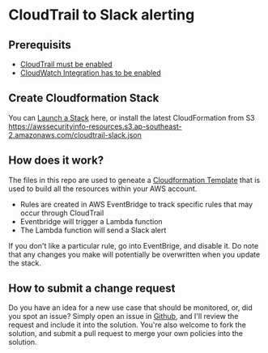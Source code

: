 
# CloudTrail to Slack alerting

## Prerequisits
* [CloudTrail must be enabled](https://docs.aws.amazon.com/awscloudtrail/latest/userguide/cloudtrail-create-and-update-a-trail.html)
* [CloudWatch Integration has to be enabled](https://docs.aws.amazon.com/awscloudtrail/latest/userguide/send-cloudtrail-events-to-cloudwatch-logs.html)

## Create Cloudformation Stack
You can [Launch a Stack](https://console.aws.amazon.com/cloudformation/home?#/stacks/new?stackName=CloudTrail2Slack&templateURL=https://awssecurityinfo-resources.s3.ap-southeast-2.amazonaws.com/cloudtrail-slack.json) here, or install the latest CloudFormation from S3 https://awssecurityinfo-resources.s3.ap-southeast-2.amazonaws.com/cloudtrail-slack.json

## How does it work?
The files in this repo are used to geneate a [Cloudformation Template](https://console.aws.amazon.com/cloudformation/home?#/stacks/new?stackName=CloudTrail2Slack&templateURL=https://awssecurityinfo-resources.s3.ap-southeast-2.amazonaws.com/cloudtrail-slack.json) that is used to build all the resources within your AWS account.
* Rules are created in AWS EventBridge to track specific rules that may occur through CloudTrail
* Eventbridge will trigger a Lambda function
* The Lambda function will send a Slack alert

If you don't like a particular rule, go into EventBrige, and disable it.  Do note that any changes you make will potentially be overwritten when you update the stack.

## How to submit a change request
Do you have an idea for a new use case that should be monitored, or, did you spot an issue?  Simply open an issue in [Github](https://github.com/massyn/aws-security/issues), and I'll review the request and include it into the solution.  You're also welcome to fork the solution, and submit a pull request to merge your own policies into the solution.
